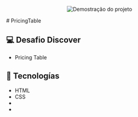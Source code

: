 
 <p align="center">
<img src="PricingTable\Cover.png" alt=" Demostração do projeto" whith="100%"/>
</p>
# PricingTable

## 💻 Desafio Discover
 - Pricing Table
 

## 🚀 Tecnologías 
- HTML
- CSS
- 
- 

